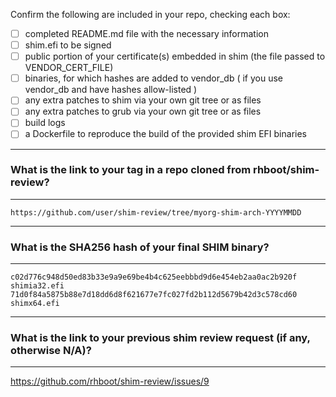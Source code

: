 Confirm the following are included in your repo, checking each box:

 - [ ] completed README.md file with the necessary information
 - [ ] shim.efi to be signed
 - [ ] public portion of your certificate(s) embedded in shim (the file passed to VENDOR_CERT_FILE)
 - [ ] binaries, for which hashes are added to vendor_db ( if you use vendor_db and have hashes allow-listed )
 - [ ] any extra patches to shim via your own git tree or as files
 - [ ] any extra patches to grub via your own git tree or as files
 - [ ] build logs
 - [ ] a Dockerfile to reproduce the build of the provided shim EFI binaries

-------------------------------------------------------------------------------
### What is the link to your tag in a repo cloned from rhboot/shim-review?
-------------------------------------------------------------------------------
`https://github.com/user/shim-review/tree/myorg-shim-arch-YYYYMMDD`

-------------------------------------------------------------------------------
### What is the SHA256 hash of your final SHIM binary?
-------------------------------------------------------------------------------
```
c02d776c948d50ed83b33e9a9e69be4b4c625eebbbd9d6e454eb2aa0ac2b920f  shimia32.efi
71d0f84a5875b88e7d18dd6d8f621677e7fc027fd2b112d5679b42d3c578cd60  shimx64.efi
```

-------------------------------------------------------------------------------
### What is the link to your previous shim review request (if any, otherwise N/A)?
-------------------------------------------------------------------------------
https://github.com/rhboot/shim-review/issues/9
